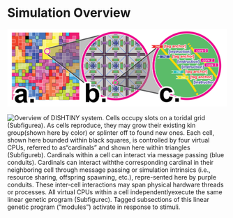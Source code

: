 # Simulation Overview

![Overview of genome execution. Tagged events and messages(shown as bells and envelopes, respectively) activate module executionon virtual cores. Simulation state can also be read directly using sensorinstructions to access input registers. Special instructions write to outputregisters, allowing interaction with the simulation, and generate taggedmessages, allowing interaction with other virtual CPUs](assets/oee4-02.png)

![Overview of DISHTINY system. Cells occupy slots on a toridal grid (Subfigurea). As cells reproduce, they may grow their existing kin group(shown here by color) or splinter off to found new ones. Each cell, shown here bounded within black squares, is controlled by four virtual CPUs, referred to as“cardinals” and shown here within triangles (Subfigureb). Cardinals within a cell can interact via message passing (blue conduits). Cardinals can interact withthe corresponding cardinal in their neighboring cell through message passing or simulation intrinsics (i.e., resource sharing, offspring spawning, etc.), repre-sented here by purple conduits. These inter-cell interactions may span physical hardware threads or processes. All virtual CPUs within a cell independentlyexecute the same linear genetic program (Subfigurec). Tagged subsections of this linear genetic program (“modules”) activate in response to stimuli.](assets/oee4-03.png)
